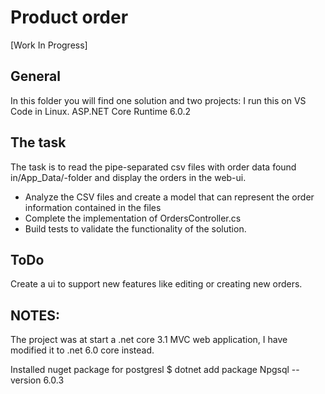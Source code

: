 # Product order
[Work In Progress]

## General
In this folder you will find one solution and two projects:
I run this on VS Code in Linux.
ASP.NET Core Runtime 6.0.2

## The task
The task is to read the pipe-separated csv files with order data found in/App_Data/-folder and display the orders in the web-ui. 

- Analyze the CSV files and create a model that can represent the order information contained in the files
- Complete the implementation of OrdersController.cs
- Build tests to validate the functionality of the solution. 

## ToDo
Create a ui to support new features like editing or creating new orders.


## NOTES:
The project was at start a .net core 3.1 MVC web application, I have modified it to .net 6.0 core instead.

Installed nuget package for postgresl
$ dotnet add package Npgsql --version 6.0.3